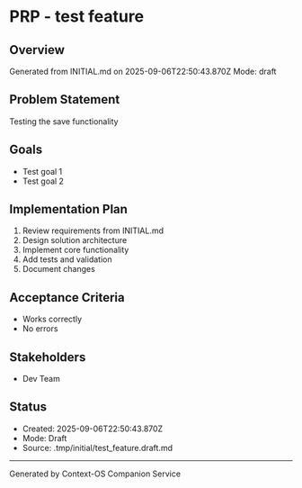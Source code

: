 # PRP - test feature

## Overview
Generated from INITIAL.md on 2025-09-06T22:50:43.870Z
Mode: draft

## Problem Statement
Testing the save functionality

## Goals
- Test goal 1
- Test goal 2

## Implementation Plan
1. Review requirements from INITIAL.md
2. Design solution architecture
3. Implement core functionality
4. Add tests and validation
5. Document changes

## Acceptance Criteria
- Works correctly
- No errors

## Stakeholders
- Dev Team

## Status
- Created: 2025-09-06T22:50:43.870Z
- Mode: Draft
- Source: .tmp/initial/test_feature.draft.md

---
Generated by Context-OS Companion Service
